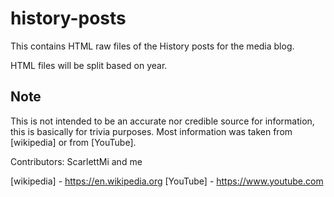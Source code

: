 # history-posts

This contains HTML raw files of the History posts for the media blog.

HTML files will be split based on year.

## Note

This is not intended to be an accurate nor credible source for information, this is basically for trivia purposes. Most information was taken from [wikipedia] or from [YouTube].

Contributors:
ScarlettMi and me

[wikipedia] - https://en.wikipedia.org
[YouTube] - https://www.youtube.com
